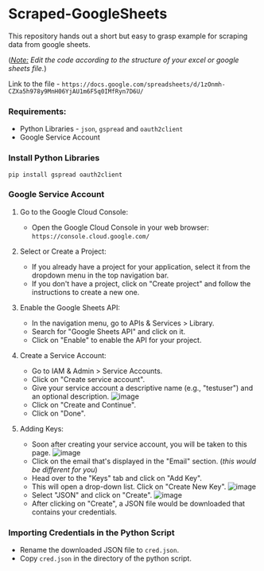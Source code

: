 # Scraped-GoogleSheets
This repository hands out a short but easy to grasp example for scraping data from google sheets.

(<i><ins>Note:</ins>  Edit the code according to the structure of your excel or google sheets file.</i>)

Link to the file - `https://docs.google.com/spreadsheets/d/1zOnmh-CZXa5h978y9MnH06YjAU1m6F5q0IMfRyn7D6U/`

### Requirements:
- Python Libraries - `json`, `gspread` and `oauth2client`
- Google Service Account

### Install Python Libraries
```
pip install gspread oauth2client
```

### Google Service Account

1. Go to the Google Cloud Console:
   - Open the Google Cloud Console in your web browser: `https://console.cloud.google.com/`

2. Select or Create a Project:
   - If you already have a project for your application, select it from the dropdown menu in the top navigation bar.
   - If you don't have a project, click on "Create project" and follow the instructions to create a new one.
     
3. Enable the Google Sheets API:
   - In the navigation menu, go to APIs & Services > Library.
   - Search for "Google Sheets API" and click on it.
   - Click on "Enable" to enable the API for your project.
     
4. Create a Service Account:
   - Go to IAM & Admin > Service Accounts.
   - Click on "Create service account".
   - Give your service account a descriptive name (e.g., "testuser") and an optional description.
     ![image](https://github.com/akarsh0913/Scraped-GoogleSheets/assets/134067749/e1d0397d-a93c-417b-8ee8-5312003e92e9)
   - Click on "Create and Continue".
   - Click on "Done".

5. Adding Keys:
   - Soon after creating your service account, you will be taken to this page.
     ![image](https://github.com/akarsh0913/Scraped-GoogleSheets/assets/134067749/fe1aadd7-8f03-4187-a2e6-1709f9ecaa48)
   - Click on the email that's displayed in the "Email" section. (<i>this would be different for you</i>)
   - Head over to the "Keys" tab and click on "Add Key".
   - This will open a drop-down list. Click on "Create New Key".
     ![image](https://github.com/akarsh0913/Scraped-GoogleSheets/assets/134067749/6316638f-cbb9-462f-8a88-db15f2c96432)
   - Select "JSON" and click on "Create".
     ![image](https://github.com/akarsh0913/Scraped-GoogleSheets/assets/134067749/2ca94761-5fe0-4f2f-9892-27454dcf85eb)
   - After clicking on "Create", a JSON file would be downloaded that contains your credentials.

### Importing Credentials in the Python Script

- Rename the downloaded JSON file to `cred.json`.
- Copy `cred.json` in the directory of the python script.
  
   

